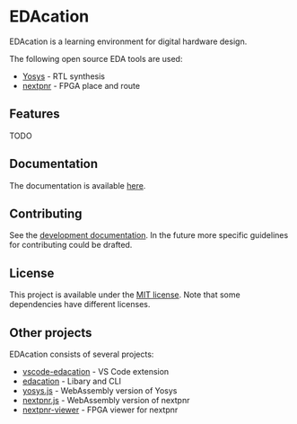 # EDAcation

EDAcation is a learning environment for digital hardware design.

The following open source EDA tools are used:

-   [Yosys](https://github.com/YosysHQ/yosys) - RTL synthesis
-   [nextpnr](https://github.com/YosysHQ/nextpnr) - FPGA place and route

## Features

TODO

## Documentation

The documentation is available [here](docs/index.md).

## Contributing

See the [development documentation](docs/development.md). In the future more specific guidelines for contributing could be drafted.

## License

This project is available under the [MIT license](LICENSE.md). Note that some dependencies have different licenses.

## Other projects

EDAcation consists of several projects:

-   [vscode-edacation](https://github.com/EDAcation/vscode-edacation) - VS Code extension
-   [edacation](https://github.com/EDAcation/edacation) - Libary and CLI
-   [yosys.js](https://github.com/EDAcation/yosys.js) - WebAssembly version of Yosys
-   [nextpnr.js](https://github.com/EDAcation/nextpnr.js) - WebAssembly version of nextpnr
-   [nextpnr-viewer](https://github.com/EDAcation/nextpnr-viewer) - FPGA viewer for nextpnr
